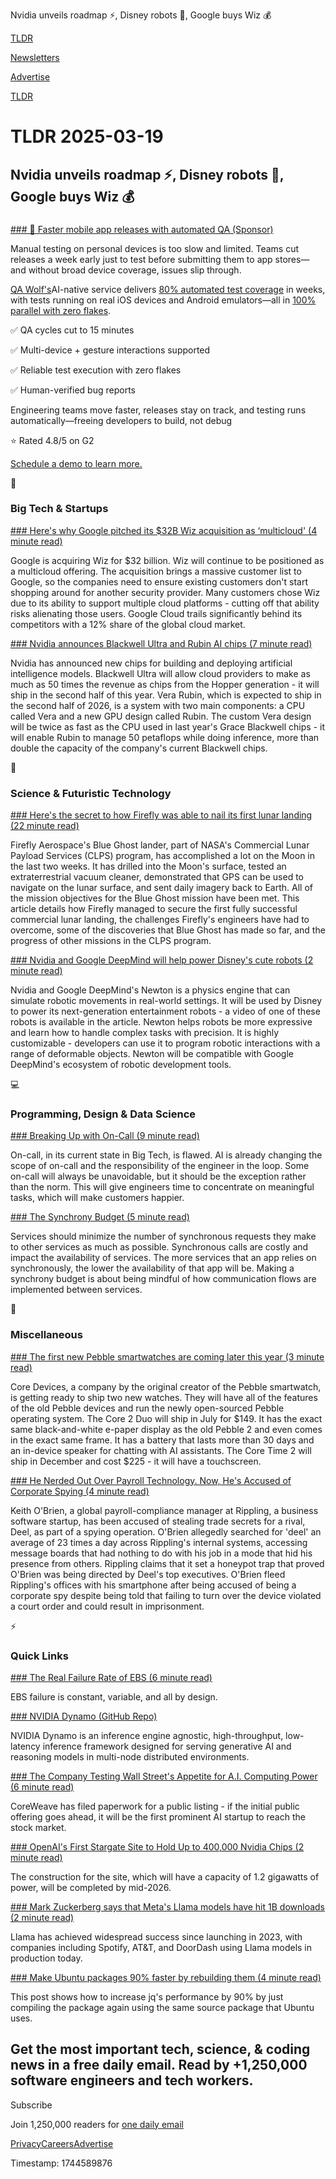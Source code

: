 Nvidia unveils roadmap ⚡, Disney robots 🤖, Google buys Wiz 💰

[TLDR](/)

[Newsletters](/newsletters)

[Advertise](https://advertise.tldr.tech/)

[TLDR](/)

# TLDR 2025-03-19

## Nvidia unveils roadmap ⚡, Disney robots 🤖, Google buys Wiz 💰

### 

[### 🚀 Faster mobile app releases with automated QA (Sponsor)](https://www.qawolf.com?utm_source=tldr&amp;utm_medium=newsletter&amp;utm_campaign=ACQ_All_Demo_Conversions__NewsletterAudience_-_Newsletter_FasterMobileReleases_20250319-None_Experiment-FALSE&amp;utm_term=headline-FasterMobileAppReleasesWithAutomatedQA&amp;utm_content=FasterMobileReleases_ScheduleADemoToLearnMore_None_Headline%3ANone_None_None_None_Newsletter-PrimaryPlacement_20250319_v1_)

Manual testing on personal devices is too slow and limited. Teams cut releases a week early just to test before submitting them to app stores— and without broad device coverage, issues slip through.

[QA Wolf's](https://www.qawolf.com/how-it-works?utm_source=tldr&utm_medium=newsletter&utm_campaign=ACQ_All_Demo_Conversions__NewsletterAudience_-_Newsletter_FasterMobileReleases_20250319-None_Experiment-FALSE&utm_term=body-QAWolf&utm_content=FasterMobileReleases_ScheduleADemoToLearnMore_None_Headline%3ANone_None_None_None_Newsletter-PrimaryPlacement_20250319_v1_)AI-native service delivers [80% automated test coverage](https://www.qawolf.com/how-it-works?utm_source=tldr&utm_medium=newsletter&utm_campaign=ACQ_All_Demo_Conversions__NewsletterAudience_-_Newsletter_FasterMobileReleases_20250319-None_Experiment-FALSE&utm_term=body-80PercentAutomatedTestCoverage&utm_content=FasterMobileReleases_ScheduleADemoToLearnMore_None_Headline%3ANone_None_None_None_Newsletter-PrimaryPlacement_20250319_v1_) in weeks, with tests running on real iOS devices and Android emulators—all in [100% parallel with zero flakes](https://www.qawolf.com/how-it-works?utm_source=tldr&utm_medium=newsletter&utm_campaign=ACQ_All_Demo_Conversions__NewsletterAudience_-_Newsletter_FasterMobileReleases_20250319-None_Experiment-FALSE&utm_term=body-100PercentParallelWithZeroFlakes&utm_content=FasterMobileReleases_ScheduleADemoToLearnMore_None_Headline%3ANone_None_None_None_Newsletter-PrimaryPlacement_20250319_v1_).

✅ QA cycles cut to 15 minutes

✅ Multi-device + gesture interactions supported

✅ Reliable test execution with zero flakes

✅ Human-verified bug reports

Engineering teams move faster, releases stay on track, and testing runs automatically—freeing developers to build, not debug

⭐ Rated 4.8/5 on G2

[Schedule a demo to learn more.](https://www.qawolf.com?utm_source=tldr&utm_medium=newsletter&utm_campaign=ACQ_All_Demo_Conversions__NewsletterAudience_-_Newsletter_FasterMobileReleases_20250319-None_Experiment-FALSE&utm_term=cta-ScheduleADemoToLearnMore&utm_content=FasterMobileReleases_ScheduleADemoToLearnMore_None_Headline%3ANone_None_None_None_Newsletter-PrimaryPlacement_20250319_v1_)

📱

### Big Tech & Startups

[### Here's why Google pitched its $32B Wiz acquisition as ‘multicloud' (4 minute read)](https://techcrunch.com/2025/03/18/heres-why-google-pitched-its-32b-wiz-acquisition-as-multicloud/?utm_source=tldrnewsletter)

Google is acquiring Wiz for $32 billion. Wiz will continue to be positioned as a multicloud offering. The acquisition brings a massive customer list to Google, so the companies need to ensure existing customers don't start shopping around for another security provider. Many customers chose Wiz due to its ability to support multiple cloud platforms - cutting off that ability risks alienating those users. Google Cloud trails significantly behind its competitors with a 12% share of the global cloud market.

[### Nvidia announces Blackwell Ultra and Rubin AI chips (7 minute read)](https://www.cnbc.com/2025/03/18/nvidia-announces-blackwell-ultra-and-vera-rubin-ai-chips-.html?utm_source=tldrnewsletter)

Nvidia has announced new chips for building and deploying artificial intelligence models. Blackwell Ultra will allow cloud providers to make as much as 50 times the revenue as chips from the Hopper generation - it will ship in the second half of this year. Vera Rubin, which is expected to ship in the second half of 2026, is a system with two main components: a CPU called Vera and a new GPU design called Rubin. The custom Vera design will be twice as fast as the CPU used in last year's Grace Blackwell chips - it will enable Rubin to manage 50 petaflops while doing inference, more than double the capacity of the company's current Blackwell chips.

🚀

### Science & Futuristic Technology

[### Here's the secret to how Firefly was able to nail its first lunar landing (22 minute read)](https://arstechnica.com/science/2025/03/heres-the-secret-to-how-firefly-was-able-to-nail-its-very-first-lunar-landing/?utm_source=tldrnewsletter)

Firefly Aerospace's Blue Ghost lander, part of NASA's Commercial Lunar Payload Services (CLPS) program, has accomplished a lot on the Moon in the last two weeks. It has drilled into the Moon's surface, tested an extraterrestrial vacuum cleaner, demonstrated that GPS can be used to navigate on the lunar surface, and sent daily imagery back to Earth. All of the mission objectives for the Blue Ghost mission have been met. This article details how Firefly managed to secure the first fully successful commercial lunar landing, the challenges Firefly's engineers have had to overcome, some of the discoveries that Blue Ghost has made so far, and the progress of other missions in the CLPS program.

[### Nvidia and Google DeepMind will help power Disney's cute robots (2 minute read)](https://techcrunch.com/2025/03/18/nvidia-and-google-deepmind-will-help-power-disneys-cute-robots/?utm_source=tldrnewsletter)

Nvidia and Google DeepMind's Newton is a physics engine that can simulate robotic movements in real-world settings. It will be used by Disney to power its next-generation entertainment robots - a video of one of these robots is available in the article. Newton helps robots be more expressive and learn how to handle complex tasks with precision. It is highly customizable - developers can use it to program robotic interactions with a range of deformable objects. Newton will be compatible with Google DeepMind's ecosystem of robotic development tools.

💻

### Programming, Design & Data Science

[### Breaking Up with On-Call (9 minute read)](https://archive.md/7UbbW?utm_source=tldrnewsletter)

On-call, in its current state in Big Tech, is flawed. AI is already changing the scope of on-call and the responsibility of the engineer in the loop. Some on-call will always be unavoidable, but it should be the exception rather than the norm. This will give engineers time to concentrate on meaningful tasks, which will make customers happier.

[### The Synchrony Budget (5 minute read)](https://www.morling.dev/blog/the-synchrony-budget/?utm_source=tldrnewsletter)

Services should minimize the number of synchronous requests they make to other services as much as possible. Synchronous calls are costly and impact the availability of services. The more services that an app relies on synchronously, the lower the availability of that app will be. Making a synchrony budget is about being mindful of how communication flows are implemented between services.

🎁

### Miscellaneous

[### The first new Pebble smartwatches are coming later this year (3 minute read)](https://www.theverge.com/news/631657/pebble-watch-core-devices-duo-2-time-2?utm_source=tldrnewsletter)

Core Devices, a company by the original creator of the Pebble smartwatch, is getting ready to ship two new watches. They will have all of the features of the old Pebble devices and run the newly open-sourced Pebble operating system. The Core 2 Duo will ship in July for $149. It has the exact same black-and-white e-paper display as the old Pebble 2 and even comes in the exact same frame. It has a battery that lasts more than 30 days and an in-device speaker for chatting with AI assistants. The Core Time 2 will ship in December and cost $225 - it will have a touchscreen.

[### He Nerded Out Over Payroll Technology. Now, He's Accused of Corporate Spying (4 minute read)](https://www.wsj.com/tech/he-nerded-out-over-payroll-technology-now-hes-accused-of-corporate-spying-e6c5c89a?st=7DRbJw&reflink=desktopwebshare_permalink&utm_source=tldrnewsletter)

Keith O'Brien, a global payroll-compliance manager at Rippling, a business software startup, has been accused of stealing trade secrets for a rival, Deel, as part of a spying operation. O'Brien allegedly searched for 'deel' an average of 23 times a day across Rippling's internal systems, accessing message boards that had nothing to do with his job in a mode that hid his presence from others. Rippling claims that it set a honeypot trap that proved O'Brien was being directed by Deel's top executives. O'Brien fleed Rippling's offices with his smartphone after being accused of being a corporate spy despite being told that failing to turn over the device violated a court order and could result in imprisonment.

⚡

### Quick Links

[### The Real Failure Rate of EBS (6 minute read)](https://planetscale.com/blog/the-real-fail-rate-of-ebs?utm_source=tldrnewsletter)

EBS failure is constant, variable, and all by design.

[### NVIDIA Dynamo (GitHub Repo)](https://github.com/ai-dynamo/dynamo?utm_source=tldrnewsletter)

NVIDIA Dynamo is an inference engine agnostic, high-throughput, low-latency inference framework designed for serving generative AI and reasoning models in multi-node distributed environments.

[### The Company Testing Wall Street's Appetite for A.I. Computing Power (6 minute read)](https://www.nytimes.com/2025/03/18/technology/coreweave-wall-street-ai-ipo.html?unlocked_article_code=1.5E4.iGsU._O2L21QoXOts&amp;smid=url-share&amp;utm_source=tldrnewsletter)

CoreWeave has filed paperwork for a public listing - if the initial public offering goes ahead, it will be the first prominent AI startup to reach the stock market.

[### OpenAI's First Stargate Site to Hold Up to 400,000 Nvidia Chips (2 minute read)](https://finance.yahoo.com/news/openai-first-stargate-hold-400-180014007.html?utm_source=tldrnewsletter)

The construction for the site, which will have a capacity of 1.2 gigawatts of power, will be completed by mid-2026.

[### Mark Zuckerberg says that Meta's Llama models have hit 1B downloads (2 minute read)](https://techcrunch.com/2025/03/18/mark-zuckerberg-says-that-metas-llama-models-have-hit-1b-downloads/?utm_source=tldrnewsletter)

Llama has achieved widespread success since launching in 2023, with companies including Spotify, AT&T, and DoorDash using Llama models in production today.

[### Make Ubuntu packages 90% faster by rebuilding them (4 minute read)](https://gist.github.com/jwbee/7e8b27e298de8bbbf8abfa4c232db097?utm_source=tldrnewsletter)

This post shows how to increase jq's performance by 90% by just compiling the package again using the same source package that Ubuntu uses.

## Get the most important tech, science, & coding news in a free daily email. Read by +1,250,000 software engineers and tech workers.

Subscribe

Join 1,250,000 readers for [one daily email](/api/latest/tech)

[Privacy](/privacy)[Careers](https://jobs.ashbyhq.com/tldr.tech)[Advertise](/tech/advertise)

Timestamp: 1744589876